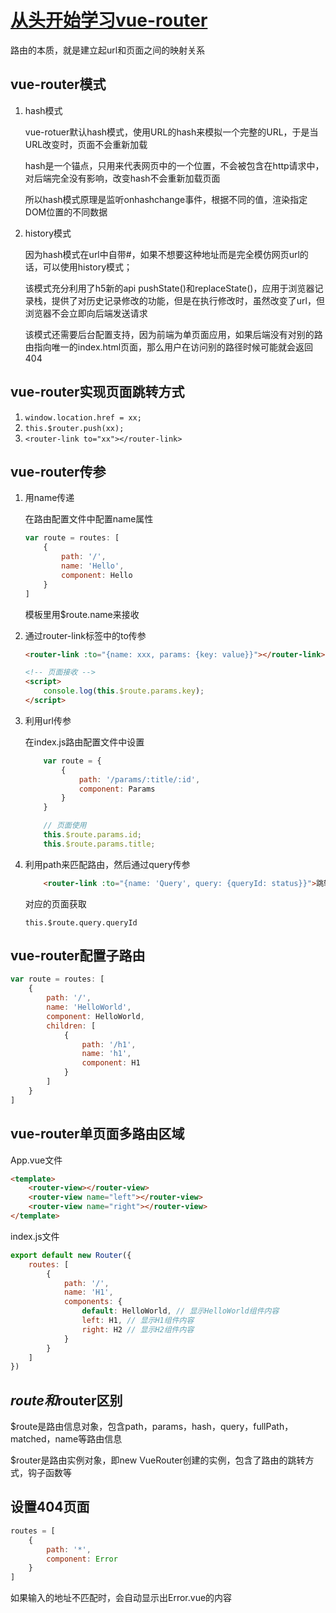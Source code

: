 # [从头开始学习vue-router](https://www.jianshu.com/p/4c5c99abb864)

路由的本质，就是建立起url和页面之间的映射关系

## vue-router模式

1. hash模式

    vue-rotuer默认hash模式，使用URL的hash来模拟一个完整的URL，于是当URL改变时，页面不会重新加载

    hash是一个锚点，只用来代表网页中的一个位置，不会被包含在http请求中，对后端完全没有影响，改变hash不会重新加载页面

    所以hash模式原理是监听onhashchange事件，根据不同的值，渲染指定DOM位置的不同数据

2. history模式

    因为hash模式在url中自带#，如果不想要这种地址而是完全模仿网页url的话，可以使用history模式；

    该模式充分利用了h5新的api pushState()和replaceState()，应用于浏览器记录栈，提供了对历史记录修改的功能，但是在执行修改时，虽然改变了url，但浏览器不会立即向后端发送请求

    该模式还需要后台配置支持，因为前端为单页面应用，如果后端没有对别的路由指向唯一的index.html页面，那么用户在访问别的路径时候可能就会返回404

## vue-router实现页面跳转方式

1. ```window.location.href = xx;```
2. ```this.$router.push(xx);```
3. ```<router-link to="xx"></router-link>```

## vue-router传参

1. 用name传递

    在路由配置文件中配置name属性

    ```js
    var route = routes: [
        {
            path: '/',
            name: 'Hello',
            component: Hello
        }
    ]
    ```

    模板里用$route.name来接收

2. 通过router-link标签中的to传参

    ```html
    <router-link :to="{name: xxx, params: {key: value}}"></router-link>

    <!-- 页面接收 -->
    <script>
        console.log(this.$route.params.key);
    </script>
    ```

3. 利用url传参

    在index.js路由配置文件中设置

    ```js
        var route = {
            {
                path: '/params/:title/:id',
                component: Params
            }
        }

        // 页面使用
        this.$route.params.id;
        this.$route.params.title;
    ```

4. 利用path来匹配路由，然后通过query传参

    ```html
        <router-link :to="{name: 'Query', query: {queryId: status}}">跳转</router-link>
    ```

    对应的页面获取

    ```this.$route.query.queryId```

## vue-router配置子路由

```js
var route = routes: [
    {
        path: '/',
        name: 'HelloWorld',
        component: HelloWorld,
        children: [
            {
                path: '/h1',
                name: 'h1',
                component: H1
            }
        ]
    }
]
```

## vue-router单页面多路由区域

App.vue文件

```html
<template>
    <router-view></router-view>
    <router-view name="left"></router-view>
    <router-view name="right"></router-view>
</template>
```

index.js文件

```js
export default new Router({
    routes: [
        {
            path: '/',
            name: 'H1',
            components: {
                default: HelloWorld, // 显示HelloWorld组件内容
                left: H1, // 显示H1组件内容
                right: H2 // 显示H2组件内容
            }
        }
    ]
})
```

## $route和$router区别

$route是路由信息对象，包含path，params，hash，query，fullPath，matched，name等路由信息

$router是路由实例对象，即new VueRouter创建的实例，包含了路由的跳转方式，钩子函数等

## 设置404页面

```js
routes = [
    {
        path: '*',
        component: Error
    }
]
```

如果输入的地址不匹配时，会自动显示出Error.vue的内容
